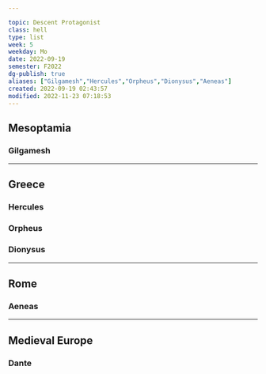 ---
topic: Descent Protagonist
class: hell
type: list
week: 5
weekday: Mo
date: 2022-09-19
semester: F2022
dg-publish: true
aliases: ["Gilgamesh","Hercules","Orpheus","Dionysus","Aeneas"]
created: 2022-09-19 02:43:57
modified: 2022-11-23 07:18:53
---


## Mesoptamia

### Gilgamesh

---
## Greece

### Hercules
### Orpheus
### Dionysus

---
## Rome
### Aeneas

---
## Medieval Europe
### Dante